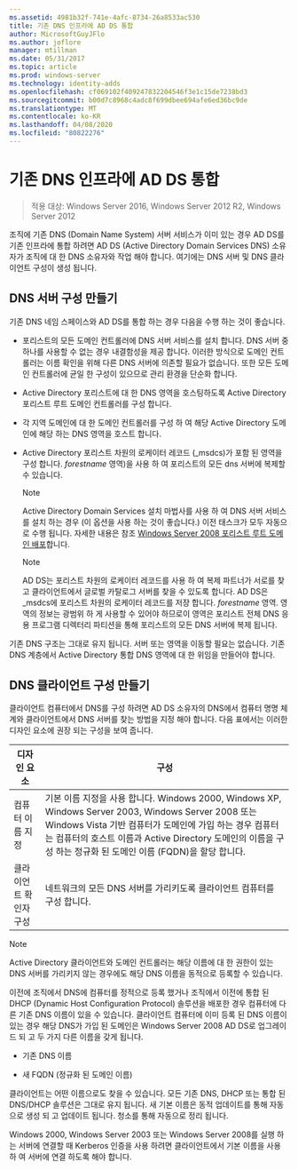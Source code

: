 ```yaml
---
ms.assetid: 4981b32f-741e-4afc-8734-26a8533ac530
title: 기존 DNS 인프라에 AD DS 통합
author: MicrosoftGuyJFlo
ms.author: joflore
manager: mtillman
ms.date: 05/31/2017
ms.topic: article
ms.prod: windows-server
ms.technology: identity-adds
ms.openlocfilehash: cf069102f409247832204546f3e1c15de7238bd3
ms.sourcegitcommit: b00d7c8968c4adc8f699dbee694afe6ed36bc9de
ms.translationtype: MT
ms.contentlocale: ko-KR
ms.lasthandoff: 04/08/2020
ms.locfileid: "80822276"
---
```

# <a name="integrating-ad-ds-into-an-existing-dns-infrastructure"></a>기존 DNS 인프라에 AD DS 통합

>적용 대상: Windows Server 2016, Windows Server 2012 R2, Windows Server 2012

조직에 기존 DNS (Domain Name System) 서버 서비스가 이미 있는 경우 AD DS를 기존 인프라에 통합 하려면 AD DS (Active Directory Domain Services DNS) 소유자가 조직에 대 한 DNS 소유자와 작업 해야 합니다. 여기에는 DNS 서버 및 DNS 클라이언트 구성이 생성 됩니다.  
  
## <a name="creating-a-dns-server-configuration"></a>DNS 서버 구성 만들기  
기존 DNS 네임 스페이스와 AD DS를 통합 하는 경우 다음을 수행 하는 것이 좋습니다.  
  
-   포리스트의 모든 도메인 컨트롤러에 DNS 서버 서비스를 설치 합니다. DNS 서버 중 하나를 사용할 수 없는 경우 내결함성을 제공 합니다. 이러한 방식으로 도메인 컨트롤러는 이름 확인을 위해 다른 DNS 서버에 의존할 필요가 없습니다. 또한 모든 도메인 컨트롤러에 균일 한 구성이 있으므로 관리 환경을 단순화 합니다.  
  
-   Active Directory 포리스트에 대 한 DNS 영역을 호스팅하도록 Active Directory 포리스트 루트 도메인 컨트롤러를 구성 합니다.  
  
-   각 지역 도메인에 대 한 도메인 컨트롤러를 구성 하 여 해당 Active Directory 도메인에 해당 하는 DNS 영역을 호스트 합니다.  
  
-   Active Directory 포리스트 차원의 로케이터 레코드 (_msdcs)가 포함 된 영역을 구성 합니다. *forestname* 영역)을 사용 하 여 포리스트의 모든 dns 서버에 복제할 수 있습니다.  
  
    > [!NOTE]  
    > Active Directory Domain Services 설치 마법사를 사용 하 여 DNS 서버 서비스를 설치 하는 경우 (이 옵션을 사용 하는 것이 좋습니다.) 이전 태스크가 모두 자동으로 수행 됩니다. 자세한 내용은 참조 [Windows Server 2008 포리스트 루트 도메인 배포](https://technet.microsoft.com/library/cc731174.aspx)합니다.  
  
    > [!NOTE]  
    > AD DS는 포리스트 차원의 로케이터 레코드를 사용 하 여 복제 파트너가 서로를 찾고 클라이언트에서 글로벌 카탈로그 서버를 찾을 수 있도록 합니다. AD DS은 _msdcs에 포리스트 차원의 로케이터 레코드를 저장 합니다. *forestname* 영역. 영역의 정보는 광범위 하 게 사용할 수 있어야 하므로이 영역은 포리스트 전체 DNS 응용 프로그램 디렉터리 파티션을 통해 포리스트의 모든 DNS 서버에 복제 됩니다.  
  
기존 DNS 구조는 그대로 유지 됩니다. 서버 또는 영역을 이동할 필요는 없습니다. 기존 DNS 계층에서 Active Directory 통합 DNS 영역에 대 한 위임을 만들어야 합니다.  
  
## <a name="creating-the-dns-client-configuration"></a>DNS 클라이언트 구성 만들기  
클라이언트 컴퓨터에서 DNS를 구성 하려면 AD DS 소유자의 DNS에서 컴퓨터 명명 체계와 클라이언트에서 DNS 서버를 찾는 방법을 지정 해야 합니다. 다음 표에서는 이러한 디자인 요소에 권장 되는 구성을 보여 줍니다.  
  
|디자인 요소|구성|  
|------------------|-----------------|  
|컴퓨터 이름 지정|기본 이름 지정을 사용 합니다. Windows 2000, Windows XP, Windows Server 2003, Windows Server 2008 또는 Windows Vista 기반 컴퓨터가 도메인에 가입 하는 경우 컴퓨터는 컴퓨터의 호스트 이름과 Active Directory 도메인의 이름을 구성 하는 정규화 된 도메인 이름 (FQDN)을 할당 합니다.|  
|클라이언트 확인자 구성|네트워크의 모든 DNS 서버를 가리키도록 클라이언트 컴퓨터를 구성 합니다.|  
  
> [!NOTE]  
> Active Directory 클라이언트와 도메인 컨트롤러는 해당 이름에 대 한 권한이 있는 DNS 서버를 가리키지 않는 경우에도 해당 DNS 이름을 동적으로 등록할 수 있습니다.  
  
이전에 조직에서 DNS에 컴퓨터를 정적으로 등록 했거나 조직에서 이전에 통합 된 DHCP (Dynamic Host Configuration Protocol) 솔루션을 배포한 경우 컴퓨터에 다른 기존 DNS 이름이 있을 수 있습니다. 클라이언트 컴퓨터에 이미 등록 된 DNS 이름이 있는 경우 해당 DNS가 가입 된 도메인은 Windows Server 2008 AD DS로 업그레이드 되 고 두 가지 다른 이름을 갖게 됩니다.  
  
-   기존 DNS 이름  
  
-   새 FQDN (정규화 된 도메인 이름)  
  
클라이언트는 어떤 이름으로도 찾을 수 있습니다. 모든 기존 DNS, DHCP 또는 통합 된 DNS/DHCP 솔루션은 그대로 유지 됩니다. 새 기본 이름은 동적 업데이트를 통해 자동으로 생성 되 고 업데이트 됩니다. 청소를 통해 자동으로 정리 됩니다.  
  
Windows 2000, Windows Server 2003 또는 Windows Server 2008를 실행 하는 서버에 연결할 때 Kerberos 인증을 사용 하려면 클라이언트에서 기본 이름을 사용 하 여 서버에 연결 하도록 해야 합니다.  
  



